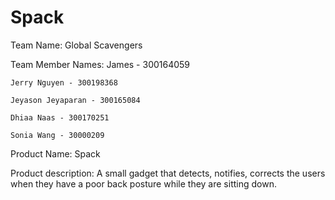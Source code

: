 Spack
=====

Team Name: Global Scavengers


Team Member Names:
	James - 300164059

	Jerry Nguyen - 300198368

	Jeyason Jeyaparan - 300165084

	Dhiaa Naas - 300170251
	
	Sonia Wang - 30000209


Product Name: 
	Spack

Product description: A small gadget that detects, notifies,
corrects the users when they have a poor back posture while
they are sitting down.


